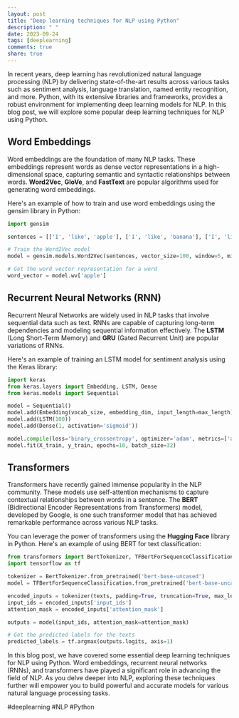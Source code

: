 ```yaml
---
layout: post
title: "Deep learning techniques for NLP using Python"
description: " "
date: 2023-09-24
tags: [deeplearning]
comments: true
share: true
---
```


In recent years, deep learning has revolutionized natural language processing (NLP) by delivering state-of-the-art results across various tasks such as sentiment analysis, language translation, named entity recognition, and more. Python, with its extensive libraries and frameworks, provides a robust environment for implementing deep learning models for NLP. In this blog post, we will explore some popular deep learning techniques for NLP using Python.

## Word Embeddings

Word embeddings are the foundation of many NLP tasks. These embeddings represent words as dense vector representations in a high-dimensional space, capturing semantic and syntactic relationships between words. **Word2Vec**, **GloVe**, and **FastText** are popular algorithms used for generating word embeddings.

Here's an example of how to train and use word embeddings using the gensim library in Python:

```python
import gensim

sentences = [['I', 'like', 'apple'], ['I', 'like', 'banana'], ['I', 'like', 'orange']]

# Train the Word2Vec model
model = gensim.models.Word2Vec(sentences, vector_size=100, window=5, min_count=1, sg=1)

# Get the word vector representation for a word
word_vector = model.wv['apple']
```

## Recurrent Neural Networks (RNN)

Recurrent Neural Networks are widely used in NLP tasks that involve sequential data such as text. RNNs are capable of capturing long-term dependencies and modeling sequential information effectively. The **LSTM** (Long Short-Term Memory) and **GRU** (Gated Recurrent Unit) are popular variations of RNNs.

Here's an example of training an LSTM model for sentiment analysis using the Keras library:

```python
import keras
from keras.layers import Embedding, LSTM, Dense
from keras.models import Sequential

model = Sequential()
model.add(Embedding(vocab_size, embedding_dim, input_length=max_length))
model.add(LSTM(100))
model.add(Dense(1, activation='sigmoid'))

model.compile(loss='binary_crossentropy', optimizer='adam', metrics=['accuracy'])
model.fit(X_train, y_train, epochs=10, batch_size=32)
```

## Transformers

Transformers have recently gained immense popularity in the NLP community. These models use self-attention mechanisms to capture contextual relationships between words in a sentence. The **BERT** (Bidirectional Encoder Representations from Transformers) model, developed by Google, is one such transformer model that has achieved remarkable performance across various NLP tasks.

You can leverage the power of transformers using the **Hugging Face** library in Python. Here's an example of using BERT for text classification:

```python
from transformers import BertTokenizer, TFBertForSequenceClassification
import tensorflow as tf

tokenizer = BertTokenizer.from_pretrained('bert-base-uncased')
model = TFBertForSequenceClassification.from_pretrained('bert-base-uncased')

encoded_inputs = tokenizer(texts, padding=True, truncation=True, max_length=128, return_tensors='tf')
input_ids = encoded_inputs['input_ids']
attention_mask = encoded_inputs['attention_mask']

outputs = model(input_ids, attention_mask=attention_mask)

# Get the predicted labels for the texts
predicted_labels = tf.argmax(outputs.logits, axis=1)
```

In this blog post, we have covered some essential deep learning techniques for NLP using Python. Word embeddings, recurrent neural networks (RNNs), and transformers have played a significant role in advancing the field of NLP. As you delve deeper into NLP, exploring these techniques further will empower you to build powerful and accurate models for various natural language processing tasks.

#deeplearning #NLP #Python